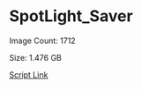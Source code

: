 # SpotLight_Saver

Image Count: 1712

Size: 1.476 GB

[Script Link](https://github.com/liuyal/Archive/blob/master/Python/Utilities/Miscellaneous/spotlight_saver.py)